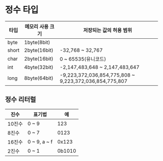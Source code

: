 # 정수 타입

|타입|메모리 사용 크기|저장되는 값의 허용 범위
|------|---|---|
|byte|1byte(8bit)||-128 ~ 127|
|short|2byte(16bit)|-32,768 ~ 32,767|
|char|2byte(16bit)|0 ~ 65535(유니코드)|
|int|4byte(32bit)|-2,147,483,648 ~ 2,147,483,647|
|long|8byte(64bit)|-9,223,372,036,854,775,808 ~ 9,223,372,036,854,775,807|

## 정수 리터럴
|진수|표기법|예|
|---|---|---|
|10진수|0 ~ 9|123|
|8진수|0 ~ 7|0123|
|16진수|0 ~ 9, a ~ f|0x123|
|2진수|0 ~ 1|0b1010|
